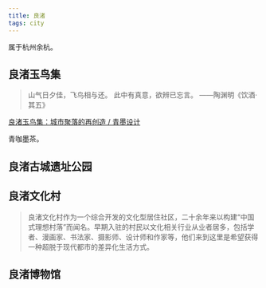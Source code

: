 ```yaml
---
title: 良渚
tags: city
---
```


属于杭州余杭。

## 良渚玉鸟集
> 山气日夕佳，飞鸟相与还。
> 此中有真意，欲辨已忘言。
> ——陶渊明《饮酒·其五》

[良渚玉鸟集：城市聚落的再创造 / 青墨设计](https://www.archiposition.com/items/20230803114626)

青咖墨茶。

## 良渚古城遗址公园

## 良渚文化村
> 良渚文化村作为一个综合开发的文化型居住社区，二十余年来以构建“中国式理想村落”而闻名。早期入驻的村民以文化相关行业从业者居多，包括学者、漫画家、书法家、摄影师、设计师和作家等，他们来到这里是希望获得一种超脱于现代都市的差异化生活方式。


## 良渚博物馆

## 
